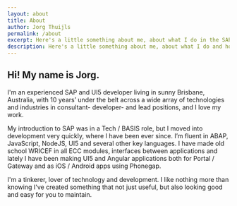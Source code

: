 ```yaml
---
layout: about
title: About
author: Jorg Thuijls
permalink: /about
excerpt: Here's a little something about me, about what I do in the SAP world and in the development world, and how I got to where I am now.
description: Here's a little something about me, about what I do and how I got to where I am now.
---
```


## Hi! My name is Jorg.

I'm an experienced SAP and UI5 developer living in sunny Brisbane, Australia, with 10 years’ under the belt across a wide array of technologies and industries in consultant- developer- and lead positions, and I love my work. 

My introduction to SAP was in a Tech / BASIS role, but I moved into development very quickly, where I have been ever since. I’m fluent in ABAP, JavaScript, NodeJS, UI5 and several other key languages. I have made old school WRICEF in all ECC modules, interfaces between applications and lately I have been making UI5 and Angular applications both for Portal / Gateway and as iOS / Android apps using Phonegap. 

I'm a tinkerer, lover of technology and development. I like nothing more than knowing I've created something that not just useful, but also looking good and easy for you to maintain. 